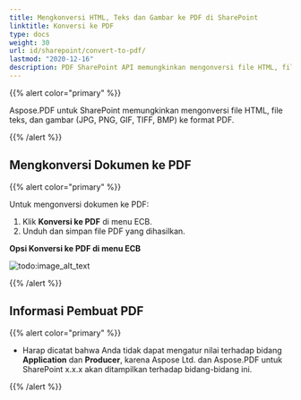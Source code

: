 ```yaml
---
title: Mengkonversi HTML, Teks dan Gambar ke PDF di SharePoint
linktitle: Konversi ke PDF
type: docs
weight: 30
url: id/sharepoint/convert-to-pdf/
lastmod: "2020-12-16"
description: PDF SharePoint API memungkinkan mengonversi file HTML, file teks, dan gambar (JPG, PNG, GIF, TIFF, BMP) ke format PDF.
---
```


{{% alert color="primary" %}}

Aspose.PDF untuk SharePoint memungkinkan mengonversi file HTML, file teks, dan gambar (JPG, PNG, GIF, TIFF, BMP) ke format PDF.

{{% /alert %}}

## **Mengkonversi Dokumen ke PDF**

{{% alert color="primary" %}}

Untuk mengonversi dokumen ke PDF:

1. Klik **Konversi ke PDF** di menu ECB.
1. Unduh dan simpan file PDF yang dihasilkan.

**Opsi Konversi ke PDF di menu ECB**

![todo:image_alt_text](convert-to-pdf_1.jpg)

{{% /alert %}}

## **Informasi Pembuat PDF**

{{% alert color="primary" %}}

- Harap dicatat bahwa Anda tidak dapat mengatur nilai terhadap bidang **Application** dan **Producer**, karena Aspose Ltd. dan Aspose.PDF untuk SharePoint x.x.x akan ditampilkan terhadap bidang-bidang ini.

{{% /alert %}}